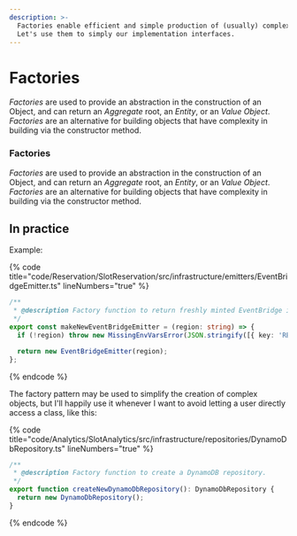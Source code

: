```yaml
---
description: >-
  Factories enable efficient and simple production of (usually) complex objects.
  Let's use them to simply our implementation interfaces.
---
```


# Factories

_Factories_ are used to provide an abstraction in the construction of an Object, and can return an _Aggregate_ root, an _Entity_, or an _Value Object_. _Factories_ are an alternative for building objects that have complexity in building via the constructor method.

### Factories

_Factories_ are used to provide an abstraction in the construction of an Object, and can return an _Aggregate_ root, an _Entity_, or an _Value Object_. _Factories_ are an alternative for building objects that have complexity in building via the constructor method.

## In practice

Example:

{% code title="code/Reservation/SlotReservation/src/infrastructure/emitters/EventBridgeEmitter.ts" lineNumbers="true" %}
```typescript
/**
 * @description Factory function to return freshly minted EventBridge instance.
 */
export const makeNewEventBridgeEmitter = (region: string) => {
  if (!region) throw new MissingEnvVarsError(JSON.stringify([{ key: 'REGION', value: region }]));

  return new EventBridgeEmitter(region);
};
```
{% endcode %}

The factory pattern may be used to simplify the creation of complex objects, but I'll happily use it whenever I want to avoid letting a user directly access a class, like this:

{% code title="code/Analytics/SlotAnalytics/src/infrastructure/repositories/DynamoDbRepository.ts" lineNumbers="true" %}
```typescript
/**
 * @description Factory function to create a DynamoDB repository.
 */
export function createNewDynamoDbRepository(): DynamoDbRepository {
  return new DynamoDbRepository();
}
```
{% endcode %}
